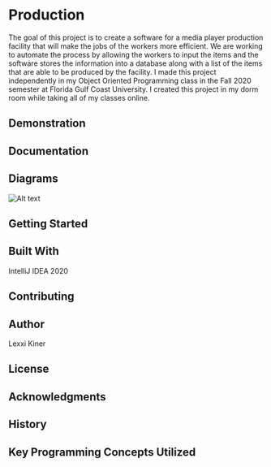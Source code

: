 # Production
The goal of this project is to create a software for a media player production facility that will make the jobs of the workers more efficient. We are working to automate
the process by allowing the workers to input the items and the software stores the information into a database along with a list of the items that are able to be produced
by the facility. I made this project independently in my Object Oriented Programming class in the Fall 2020 semester at Florida Gulf Coast University. I created this 
project in my dorm room while taking all of my classes online.

## Demonstration

## Documentation


## Diagrams
![Alt text](relative/path/to/productionDiagram.png) 

## Getting Started


## Built With
IntelliJ IDEA 2020

## Contributing


## Author
Lexxi Kiner

## License


## Acknowledgments


## History


## Key Programming Concepts Utilized
